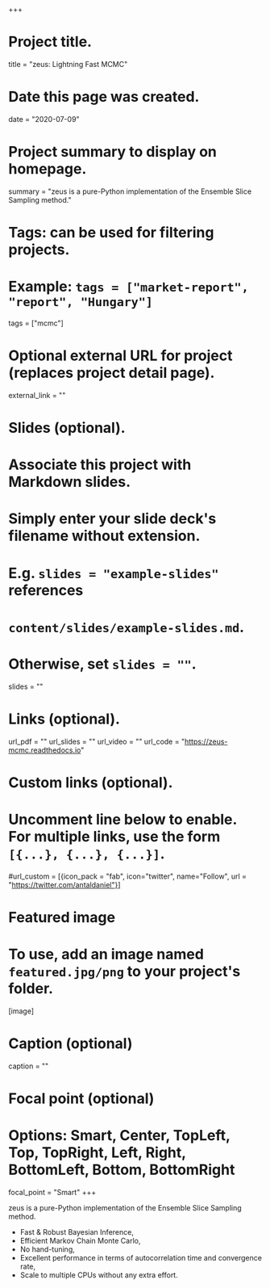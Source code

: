 +++
# Project title.
title = "zeus: Lightning Fast MCMC"

# Date this page was created.
date = "2020-07-09"

# Project summary to display on homepage.
summary = "zeus is a pure-Python implementation of the Ensemble Slice Sampling method."

# Tags: can be used for filtering projects.
# Example: `tags = ["market-report", "report", "Hungary"]`
tags = ["mcmc"]

# Optional external URL for project (replaces project detail page).
external_link = ""

# Slides (optional).
#   Associate this project with Markdown slides.
#   Simply enter your slide deck's filename without extension.
#   E.g. `slides = "example-slides"` references 
#   `content/slides/example-slides.md`.
#   Otherwise, set `slides = ""`.
slides = ""

# Links (optional).
url_pdf = ""
url_slides = ""
url_video = ""
url_code = "https://zeus-mcmc.readthedocs.io"

# Custom links (optional).
#   Uncomment line below to enable. For multiple links, use the form `[{...}, {...}, {...}]`.
#url_custom = [{icon_pack = "fab", icon="twitter", name="Follow", url = "https://twitter.com/antaldaniel"}]

# Featured image
# To use, add an image named `featured.jpg/png` to your project's folder. 
[image]
  # Caption (optional)
  caption = ""
  
  # Focal point (optional)
  # Options: Smart, Center, TopLeft, Top, TopRight, Left, Right, BottomLeft, Bottom, BottomRight
  focal_point = "Smart"
+++

zeus is a pure-Python implementation of the Ensemble Slice Sampling method.

 - Fast & Robust Bayesian Inference,
 - Efficient Markov Chain Monte Carlo,
 - No hand-tuning,
 - Excellent performance in terms of autocorrelation time and convergence rate,
 - Scale to multiple CPUs without any extra effort.
